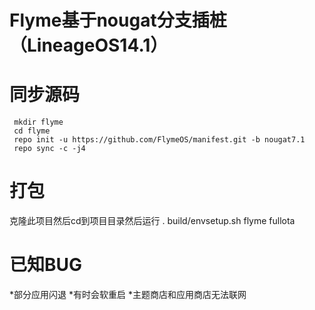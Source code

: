 Flyme基于nougat分支插桩（LineageOS14.1）
===========================
同步源码
===========================
     
     mkdir flyme
     cd flyme
     repo init -u https://github.com/FlymeOS/manifest.git -b nougat7.1
     repo sync -c -j4
     
打包
===========================
克隆此项目然后cd到项目目录然后运行
     . build/envsetup.sh
     flyme fullota
     
已知BUG
===========================
 *部分应用闪退
 *有时会软重启
 *主题商店和应用商店无法联网
